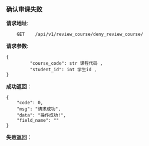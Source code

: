 ### 确认审课失败

**请求地址**:
```
    GET    /api/v1/review_course/deny_review_course/
```

**请求参数**:
```
{
         "course_code": str 课程代码 ,
         "student_id": int 学生id ,
}
```


**成功返回**：
```
{
    "code": 0,
    "msg": "请求成功",
    "data": "操作成功!",
    "field_name": ""
}
```

**失败返回**：
```

```